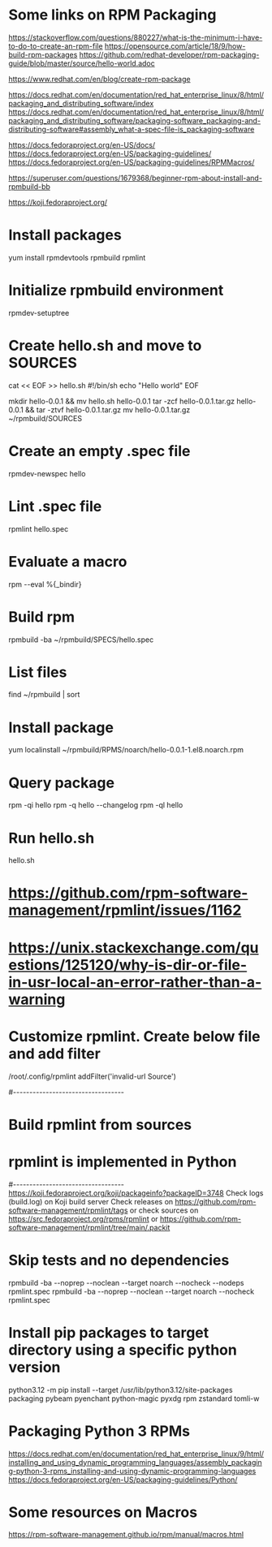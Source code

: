 # Some links on RPM Packaging
https://stackoverflow.com/questions/880227/what-is-the-minimum-i-have-to-do-to-create-an-rpm-file
https://opensource.com/article/18/9/how-build-rpm-packages
https://github.com/redhat-developer/rpm-packaging-guide/blob/master/source/hello-world.adoc

https://www.redhat.com/en/blog/create-rpm-package

https://docs.redhat.com/en/documentation/red_hat_enterprise_linux/8/html/packaging_and_distributing_software/index
https://docs.redhat.com/en/documentation/red_hat_enterprise_linux/8/html/packaging_and_distributing_software/packaging-software_packaging-and-distributing-software#assembly_what-a-spec-file-is_packaging-software

https://docs.fedoraproject.org/en-US/docs/
https://docs.fedoraproject.org/en-US/packaging-guidelines/
https://docs.fedoraproject.org/en-US/packaging-guidelines/RPMMacros/

https://superuser.com/questions/1679368/beginner-rpm-about-install-and-rpmbuild-bb

https://koji.fedoraproject.org/


# Install packages
yum install rpmdevtools rpmbuild rpmlint

# Initialize rpmbuild environment
rpmdev-setuptree

# Create hello.sh and move to SOURCES
cat << EOF >> hello.sh
#!/bin/sh
echo "Hello world"
EOF

mkdir hello-0.0.1 && mv hello.sh hello-0.0.1
tar -zcf hello-0.0.1.tar.gz hello-0.0.1 && tar -ztvf hello-0.0.1.tar.gz
mv hello-0.0.1.tar.gz ~/rpmbuild/SOURCES

# Create an empty .spec file
rpmdev-newspec hello

# Lint .spec file
rpmlint hello.spec

# Evaluate a macro
rpm --eval %{_bindir}

# Build rpm
rpmbuild -ba ~/rpmbuild/SPECS/hello.spec

# List files
find ~/rpmbuild | sort

# Install package
yum localinstall ~/rpmbuild/RPMS/noarch/hello-0.0.1-1.el8.noarch.rpm

# Query package
rpm -qi hello
rpm -q hello --changelog
rpm -ql hello

# Run hello.sh
hello.sh



# https://github.com/rpm-software-management/rpmlint/issues/1162
# https://unix.stackexchange.com/questions/125120/why-is-dir-or-file-in-usr-local-an-error-rather-than-a-warning
# Customize rpmlint. Create below file and add filter
/root/.config/rpmlint
addFilter('invalid-url Source')




#----------------------------------
# Build rpmlint from sources
# rpmlint is implemented in Python
#----------------------------------
https://koji.fedoraproject.org/koji/packageinfo?packageID=3748
Check logs (build.log) on Koji build server
Check releases on https://github.com/rpm-software-management/rpmlint/tags or check sources on https://src.fedoraproject.org/rpms/rpmlint or https://github.com/rpm-software-management/rpmlint/tree/main/.packit


# Skip tests and no dependencies
rpmbuild -ba --noprep --noclean --target noarch --nocheck --nodeps rpmlint.spec
rpmbuild -ba --noprep --noclean --target noarch --nocheck rpmlint.spec


# Install pip packages to target directory using a specific python version
python3.12 -m pip install --target /usr/lib/python3.12/site-packages packaging pybeam pyenchant python-magic pyxdg rpm zstandard tomli-w


# Packaging Python 3 RPMs
https://docs.redhat.com/en/documentation/red_hat_enterprise_linux/9/html/installing_and_using_dynamic_programming_languages/assembly_packaging-python-3-rpms_installing-and-using-dynamic-programming-languages
https://docs.fedoraproject.org/en-US/packaging-guidelines/Python/


# Some resources on Macros
https://rpm-software-management.github.io/rpm/manual/macros.html